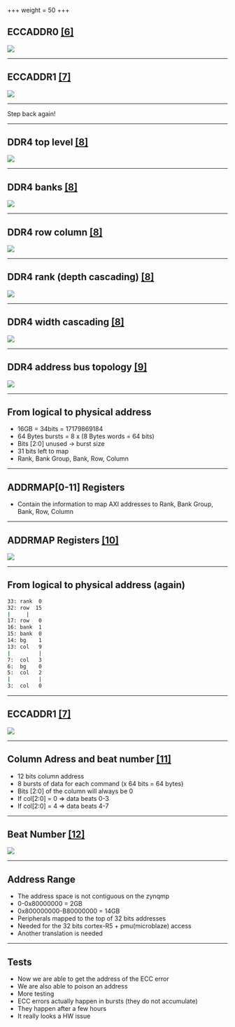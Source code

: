 +++
weight = 50
+++

## ECCADDR0 [[6]](https://www.xilinx.com/html_docs/registers/ug1087/ddrc___ecccaddr0.html)

![](/eccaddr0.png)

---

## ECCADDR1 [[7]](https://www.xilinx.com/html_docs/registers/ug1087/ddrc___ecccaddr1.html)

![](/eccaddr1.png)

---

Step back again!

---

## DDR4 top level [[8]](https://www.systemverilog.io/ddr4-basics)

![](/ddr4-basics-top-level.png)

---

## DDR4 banks [[8]](https://www.systemverilog.io/ddr4-basics)

![](/ddr4-basics-banks.png)

---

## DDR4 row column [[8]](https://www.systemverilog.io/ddr4-basics)

![](/ddr4-basics-row-col.png)

---

## DDR4 rank (depth cascading) [[8]](https://www.systemverilog.io/ddr4-basics)

![](/ddr4-basics-rank.png)

---

## DDR4 width cascading [[8]](https://www.systemverilog.io/ddr4-basics)

![](/ddr4-basics-width-cascade.png)

---
## DDR4 address bus topology [[9]](https://www.rambus.com/fly-by-command-address/)

![](/ddr-addr-bus.png)

---


## From logical to physical address

* 16GB = 34bits = 17179869184
* 64 Bytes bursts = 8 x (8 Bytes words = 64 bits)
* Bits [2:0] unused -> burst size
* 31 bits left to map
* Rank, Bank Group, Bank, Row, Column

---

## ADDRMAP[0-11] Registers

* Contain the information to map AXI addresses to Rank, Bank Group, Bank, Row, Column

---

## ADDRMAP Registers [[10]](https://www.xilinx.com/html_docs/registers/ug1087/ddrc___addrmap0.html)
![](/addrmap0.png)

---

## From logical to physical address (again)

```sh
33: rank  0
32: row  15
|     |
17: row   0
16: bank  1
15: bank  0
14: bg    1
13: col   9
|         |
7:  col   3
6:  bg    0
5:  col   2
|         |
3:  col   0
```

---

## ECCADDR1 [[7]](https://www.xilinx.com/html_docs/registers/ug1087/ddrc___ecccaddr1.html)

![](/eccaddr1.png)

---

## Column Adress and beat number [[11]](https://forums.xilinx.com/t5/Memory-Interfaces-and-NoC/ECCCADDR1-in-DDRC-Module/td-p/924982)

* 12 bits column address
* 8 bursts of data for each command (x 64 bits = 64 bytes)
* Bits [2:0] of the column will always be 0
* If col[2:0] = 0 => data beats 0-3
* If col[2:0] = 4 => data beats 4-7

---

## Beat Number [[12]](https://www.xilinx.com/html_docs/registers/ug1087/ddrc___eccstat.html)

![](/eccstat.png)

---

## Address Range

* The address space is not contiguous on the zynqmp
* 0-0x80000000 = 2GB
* 0x800000000-B80000000 = 14GB
* Peripherals mapped to the top of 32 bits addresses
* Needed for the 32 bits cortex-R5 + pmu(microblaze) access
* Another translation is needed

---
## Tests

* Now we are able to get the address of the ECC error
* We are also able to poison an address
* More testing
* ECC errors actually happen in bursts (they do not accumulate)
* They happen after a few hours
* It really looks a HW issue
